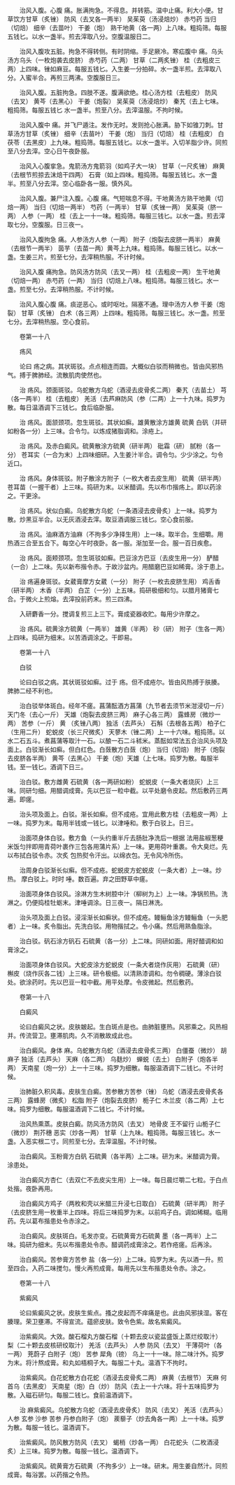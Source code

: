 <!-- { "loadSidebar": true } -->
　　治风入腹。心腹 痛。胀满拘急。不得息。并转筋。温中止痛。利大小便。甘草饮方甘草（炙锉） 防风（去叉各一两半） 吴茱萸（汤浸焙炒） 赤芍药 当归（切焙） 细辛（去苗叶） 干姜（炮） 熟干地黄（各一两）上八味。粗捣筛。每服五钱匕。以水一盏半。煎去滓取八分。空腹温服日二。

　　治风入腹攻五脏。拘急不得转侧。有时阴缩。手足厥冷。寒疝腹中 痛。乌头汤方乌头（一枚炮袭去皮脐） 赤芍药（二两） 甘草（二两炙锉） 桂（去粗皮三两）上四味。锉如麻豆。每服五钱匕。入生姜一分拍碎。水一盏半煎。去滓取八分。入蜜半合。再煎三两沸。空腹服日三。

　　治风入腹。五脏拘急。四肢不遂。腹满欲绝。桂心汤方桂（去粗皮） 防风（去叉） 黄芩（去黑心） 干姜（炮裂） 吴茱萸（汤浸焙炒） 秦艽（去上七味。粗捣筛。每服五钱匕 水一盏半。煎至八分。去滓温服。不拘时候。

　　治风入腹中 痛。并飞尸遁注。发作无时。发则抢心胀满。胁下如锥刀刺。甘草汤方甘草（炙锉） 细辛（去苗叶） 干姜（炮） 当归（切焙） 桂（去粗皮） 白茯苓（去黑皮）上九味。粗捣筛。每服五钱匕。以水一盏半。入切羊脂少许。同煎至八分去滓。空心日午夜卧服。

　　治风入心腹挛急。鬼箭汤方鬼箭羽（如鸡子大一块） 甘草（一尺炙锉） 麻黄（去根节煎掠去沫焙干四两） 石膏（如上四味。粗捣筛。每服五钱匕。水一盏半。煎至八分去滓。空心临卧各一服。慎外风。

　　治风入腹。兼尸注入腹。心腹 痛。气短喘息不得。干地黄汤方熟干地黄（切焙一两） 当归（切焙一两半） 芍药（一两半） 甘草（炙锉一两） 吴茱萸（脐一两） 人参（一两） 桂（去上一十一味。粗捣筛。每服三钱匕。以水一盏。煎去滓取七分。空腹服。日三夜一。

　　治风入腹拘急 痛。人参汤方人参（一两） 附子（炮裂去皮脐一两半） 麻黄（去根节一两半） 茵芋（去苗一两）黄芩上九味。粗捣筛。每服三钱匕。以水一盏。生姜三片。煎至七分。去滓稍热服。不计时候。

　　治风入腹 痛拘急。防风汤方防风（去叉一两） 桂（去粗皮一两） 生干地黄（切焙一两） 赤芍药（一两） 当归（切焙上八味。粗捣筛。每服三钱匕。水一盏。煎至七分。去滓稍热服。不计时候。

　　治风入腹心腹 痛。痰逆恶心。或时呕吐。隔塞不通。理中汤方人参 干姜（炮裂） 甘草（炙锉） 白术（各三两）上四味。粗捣筛。每服三钱匕。水一盏。煎至七分。去滓稍热服。空心食前。

　　卷第一十八

　　疡风

　　论曰 疡之病。其状斑驳。点点相连而圆。大概似白驳而稍微也。皆由风邪热气。搏于脾肺经。流散肌肉使然也。

　　治 疡风。颈面斑驳。乌蛇散方乌蛇（酒浸去皮骨炙二两） 秦艽（去苗土） 芎 （各一两半） 桂（去粗皮） 羌活（去芦麻防风（参（二两）上一十九味。捣罗为散。每日温酒调下三钱匕。食后临卧服。

　　治 疡风。面颔颈项。忽生斑驳。其状如癣。雄黄散涂方雄黄 硫黄 白矾（并研如粉各一分）上三味。合令匀。以炼成猪脂调和。涂疮上。

　　治 疡风。及赤白癜风。硫黄散涂方硫黄（研半两） 砒霜（研） 腻粉（各一分） 苍耳实（一合为末）上四味细研。入生姜汁半合。调令匀。少少涂之。匀令近口。

　　治 疡风。身体斑驳。附子散涂方附子（一枚大者去皮生用） 硫黄（研半两） 苍耳苗（一握干者）上三味。捣研为末。以米醋调。先以布巾揩疡上。即以药涂之。干更涂。

　　治 疡风。状似白癜。乌蛇散方乌蛇（一条酒浸去皮骨炙）上一味。捣罗为散。炒黑豆半合。以无灰酒浸去滓。取豆酒调服三钱匕。空心食前服。

　　治 疡风。油麻酒方油麻（不拘多少净择生用）上一味。取半合。生细嚼。用热酒三合至五合下。每空心午时夜卧。各一服。渐加至一合。服一百日疾愈。

　　治 疡风。面颊颈项。忽生斑驳如癣。巴豆涂方巴豆（去皮生用一分） 酽醋（一合）上二味。先以新布揩令赤。于故沙盆内。用醋磨巴豆如稀膏。涂于患上。

　　治 疡遍身斑驳。女葳膏摩方女葳（一分） 附子（一枚去皮脐生用） 鸡舌香（研半两） 木香（半两） 白芷（一分）上五味。捣研极细和匀。以腊月猪膏七合。于微火上煎熔。去滓投前药末。煎三四沸。

　　入研麝香一分。搅调复煎三上三下。膏成瓷器收贮。每用少许摩之。

　　治 疡风。硫黄涂方硫黄（一两半） 雄黄（半两） 砂（研） 附子（生各一两）上四味。捣研为细末。以苦酒调涂之。干即易。

　　卷第一十八

　　白驳

　　论曰白驳之病。其状斑驳如癣。过于 疡。但不成疮尔。皆由风热搏于肤腠。脾肺二经不利也。

　　治白驳举体斑白。经年不瘥。菖蒲酝酒方菖蒲（九节者去须节米泔浸切一斤） 天门冬（去心一斤） 天雄（炮裂去皮脐三两） 麻子心各三两） 露蜂房（微炒一两） 苦参（一斤） 黄 （炙锉八两） 独活（去芦头） 石斛（去根各五两） 柏子仁（生用二升） 蛇蜕皮（长三尺微炙） 天蓼木（锉二两）上一十六味。粗捣筛。以水二石五斗。煮菖蒲等取汁一石。以酿一石二斗秫米。蒸酝如常法五合治风头项及面上。白驳渐长如癣。但白红色。白蔹散方白蔹（炮） 当归（切焙） 附子（炮裂去皮脐各半两） 黄芩（去黑心） 干姜（炮）天雄（上七味。捣罗为散。每服半钱。至一钱匕。酒调下日三。

　　治白驳。敷方雌黄 石硫黄（各一两研如粉） 蛇蜕皮（一条大者烧灰）上三味。同研匀细。用醋调成膏。先以巴豆一粒中截。以平处磨令皮起。然后敷药三两遍。即瘥。

　　治头项及面上。白驳。渐长如癣。但不成疮。宜用此敷方桂（去粗皮一两）上一味。捣罗为末。每用半钱或一钱匕。以津唾和。敷于白驳上。日三。

　　治面项身体白驳。敷方鱼（一头约重半斤去肠肚净洗后一根据 法用盐椒葱粳米饭匀拌即用青荷叶裹作三包各用蒲片系）上一味。更用荷叶重裹。令大臭烂。先以布拭白驳令赤。次炙 包热熨令汗出。以绵衣包。无令风冷所伤。

　　治周身白驳渐长似癣。但不成疮。蛇蜕皮方蛇蜕皮（一条大者）上一味。炒热。 摩白驳上。时时 唾。数百遍。弃之田野草中瘥。

　　治面项身体白驳风。涂淋方生木树腔中汁（柳树为上）上一味。净锅煎热。洗淋之。仍便捣桂牡蛎末。津唾调涂。日三夜一。隔日淋洗。

　　治头项及面上白驳。浸淫渐长如癣状。但不成疮。鳗鲡鱼涂方鳗鲡鱼（一头肥者）上一味。炙令脂出。先洗白驳。用物揩拭之。令小痛。然后用熟鱼脂涂。

　　治白驳。矾石涂方矾石 石硫黄（各一分）上二味。同研如面。用好醋调和如膏涂之。

　　治面项身体白驳风。大蛇皮涂方蛇蜕皮（一条大者烧作灰用） 石硫黄（研） 槲皮（烧作灰各二钱）上三味。研令极细。以清熟漆调和。勿令稠硬。薄涂白驳处。欲涂药时。先以巴豆一粒中截。用平处摩。令皮微起。然后敷药。

　　卷第一十八

　　白癜风

　　论曰白癜风之状。皮肤皴起。生白斑点是也。由肺脏壅热。风邪乘之。风热相并。传流营卫。壅滞肌肉。久不消散故成此也。

　　治白癜风。身体 麻。乌蛇散方乌蛇（酒浸去皮骨炙三两） 白僵蚕（微炒） 胡麻子 独活（去芦头） 天麻（各二两） 乌麸炒） 蝉蜕（去土） 白附子（炮各半两） 天南星（炮一分）上一十三味。捣罗为细散。每服温酒调下二钱匕。不计时候。

　　治肺脏久积风毒。皮肤生白癜。苦参散方苦参（锉） 乌蛇（酒浸去皮骨炙各三两） 露蜂房（微炙） 松脂 附子（炮裂去皮脐） 栀子仁 木兰皮（各二两）上七味。捣罗为细散。每服温酒调下二钱匕。不计时候。

　　治风热熏蒸。皮肤白癜。防风汤方防风（去叉） 地骨皮 王不留行 山栀子仁（微炒） 荆芥穗 恶实（炒各一两） 甘草（上九味。粗捣筛。每服三钱匕。水一盏。入恶实根二寸。同煎至七分。去滓温服。不计时候。

　　治白癜风。玉粉膏方白矾 石硫黄（各半两）上二味。研为末。米醋调为膏。涂患处。

　　治白癜风方杏仁（去双仁不去皮尖生用）上一味。每日晨烂嚼二七粒。于白点处揩。夜卧再用。

　　治白癜风方鸡子（两枚和壳以米醋三升浸七日取白） 石硫黄（研半两） 附子（去皮脐生用一枚重半上四味。将后三味捣罗为末。以前鸡子白。调如稀糊。临用药。先以葛布揩患处令赤涂之。

　　治白癜风。皮肤斑白。毛发亦变。石硫黄膏方石硫黄 墨（各一两半）上二味。捣研为细末。先以布揩患处令赤。醋调药成膏涂之。若作疮瘥。后再涂。

　　治白癜风。苦参膏方苦参 盐（各一分）上二味。捣罗为末。先以酒一升。煎至四合。入药二味搅匀。慢火再煎成膏。每用先以生布揩患处令赤。涂之。

　　卷第一十八

　　紫癜风

　　论曰紫癜风之状。皮肤生紫点。搔之皮起而不痒痛是也。此由风邪挟湿。客在腠理。荣卫壅滞。不得宣流。蕴瘀皮肤。致令色紫。故名紫癜风。

　　治紫癜风。大效。酸石榴丸方酸石榴（十颗去皮以瓷盆盛饭上蒸烂绞取汁） 梨（二十颗去皮核研绞取汁） 羌活（去芦头） 人参 防风（去叉） 干薄荷叶（各一两） 茺蔚子 白附子（炮） 苦参 犀角（镑） 乌上一十一味。除二味汁外。捣罗为末。将汁熬成膏。和丸如梧桐子大。每服二十丸。温酒下不拘时。

　　治紫癜风。白花蛇散方白花蛇（酒浸去皮骨炙二两） 麻黄（去根节） 天麻 何首乌（去黑皮） 天南星（炮）白（炒） 防风（去上一十六味。将十五味捣罗为散。入磁石研匀。每服二钱匕。食前温酒调下。

　　治 麻紫癜风。乌蛇散方乌蛇（酒浸去皮骨炙） 防风（去叉） 羌活（去芦头） 人参 玄参 沙参 苦参 丹参白附子（炮） 蒺藜子（炒去角各一两）上一十味。捣罗为散。每服一钱匕。温酒调下。

　　治紫癜风。防风散方防风（去叉） 蝎梢（炒各一两） 白花蛇头（二枚酒浸炙）上三味。捣罗为散。每服一钱匕。温酒调下。

　　治紫癜风。硫黄膏方石硫黄（不拘多少）上一味。研末。用生姜自然汁。同煎成膏。每浴罢。以药揩之令热。

